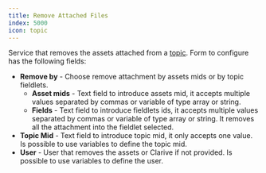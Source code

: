 ```yaml
---
title: Remove Attached Files
index: 5000
icon: topic
---
```


Service that removes the assets attached from a [topic](concepts/topic). Form to configure has the following fields:

- **Remove by** - Choose remove attachment by assets mids or by topic fieldlets.
   - **Asset mids** - Text field to introduce assets mid, it accepts multiple values separated by commas or variable of type array or string.
   - **Fields** - Text field to introduce fieldlets ids, it accepts multiple values separated by commas or variable of type array or string. 
	It removes all the attachment into the fieldlet selected.
- **Topic Mid** - Text field to introduce topic mid, it only accepts one value. Is possible to use variables to define the topic mid.
- **User** - User that removes the assets or Clarive if not provided. Is possible to use variables to define the user.